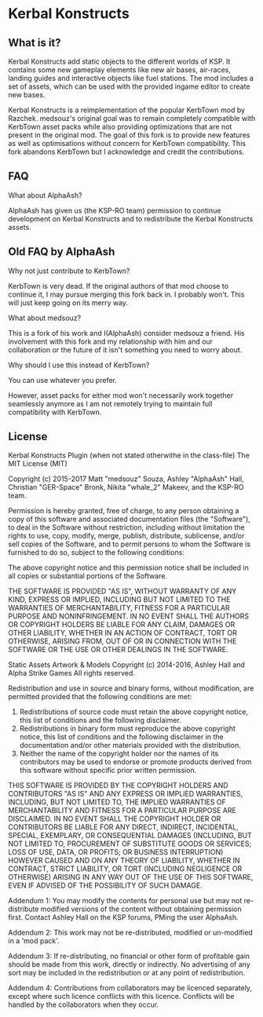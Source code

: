 Kerbal Konstructs
=================

What is it?
-----------
Kerbal Konstructs add static objects to the different worlds of KSP. It contains some new gameplay elements like new air bases, air-races, landing guides and interactive objects like fuel stations.
The mod includes a set of assets, which can be used with the provided ingame editor to create new bases.

Kerbal Konstructs is a reimplementation of the popular KerbTown mod by Razchek. medsouz's original goal was to remain completely compatible with KerbTown asset packs while also providing optimizations that are not present in the original mod. The goal of this fork is to provide new features as well as optimisations without concern for KerbTown compatibility. This fork abandons KerbTown but I acknowledge and credit the contributions.

FAQ
---
What about AlphaAsh?

AlphaAsh has given us (the KSP-RO team) permission to continue development on Kerbal Konstructs and to redistribute the Kerbal Konstructs assets.

Old FAQ by AlphaAsh
---

Why not just contribute to KerbTown?

KerbTown is very dead. If the original authors of that mod choose to continue it, I may pursue merging this fork back in. I probably won't. This will just keep going on its merry way.

What about medsouz?

This is a fork of his work and I(AlphaAsh) consider medsouz a friend. His involvement with this fork and my relationship with him and our collaboration or the future of it isn't something you need to worry about.

Why should I use this instead of KerbTown?

You can use whatever you prefer.

However, asset packs for either mod won't necessarily work together seamlessly anymore as I am not remotely trying to maintain full compatibility with KerbTown.

License
-------
Kerbal Konstructs Plugin (when not stated otherwithe in the class-file)
The MIT License (MIT)

Copyright (c) 2015-2017 Matt "medsouz" Souza, Ashley "AlphaAsh" Hall, Christian "GER-Space" Bronk, Nikita "whale_2" Makeev, and the KSP-RO team.

Permission is hereby granted, free of charge, to any person obtaining a copy of this software and associated documentation files (the "Software"), to deal in the Software without restriction, including without limitation the rights to use, copy, modify, merge, publish, distribute, sublicense, and/or sell copies of the Software, and to permit persons to whom the Software is furnished to do so, subject to the following conditions:

The above copyright notice and this permission notice shall be included in all copies or substantial portions of the Software.

THE SOFTWARE IS PROVIDED "AS IS", WITHOUT WARRANTY OF ANY KIND, EXPRESS OR IMPLIED, INCLUDING BUT NOT LIMITED TO THE WARRANTIES OF MERCHANTABILITY, FITNESS FOR A PARTICULAR PURPOSE AND NONINFRINGEMENT. IN NO EVENT SHALL THE AUTHORS OR COPYRIGHT HOLDERS BE LIABLE FOR ANY CLAIM, DAMAGES OR OTHER LIABILITY, WHETHER IN AN ACTION OF CONTRACT, TORT OR OTHERWISE, ARISING FROM, OUT OF OR IN CONNECTION WITH THE SOFTWARE OR THE USE OR OTHER DEALINGS IN THE SOFTWARE.

Static Assets Artwork & Models
Copyright (c) 2014-2016, Ashley Hall and Alpha Strike Games
All rights reserved.

Redistribution and use in source and binary forms, without modification, are permitted provided that the following conditions are met:

1. Redistributions of source code must retain the above copyright notice, this list of conditions and the following disclaimer.
2. Redistributions in binary form must reproduce the above copyright notice, this list of conditions and the following disclaimer in the documentation and/or other materials provided with the distribution.
3. Neither the name of the copyright holder nor the names of its contributors may be used to endorse or promote products derived from this software without specific prior written permission.

THIS SOFTWARE IS PROVIDED BY THE COPYRIGHT HOLDERS AND CONTRIBUTORS "AS IS" AND ANY EXPRESS OR IMPLIED WARRANTIES, INCLUDING, BUT NOT LIMITED TO, THE IMPLIED WARRANTIES OF MERCHANTABILITY AND FITNESS FOR A PARTICULAR PURPOSE ARE DISCLAIMED. IN NO EVENT SHALL THE COPYRIGHT HOLDER OR CONTRIBUTORS BE LIABLE FOR ANY DIRECT, INDIRECT, INCIDENTAL, SPECIAL, EXEMPLARY, OR CONSEQUENTIAL DAMAGES (INCLUDING, BUT NOT LIMITED TO, PROCUREMENT OF SUBSTITUTE GOODS OR SERVICES; LOSS OF USE, DATA, OR PROFITS; OR BUSINESS INTERRUPTION) HOWEVER CAUSED AND ON ANY THEORY OF LIABILITY, WHETHER IN CONTRACT, STRICT LIABILITY, OR TORT (INCLUDING NEGLIGENCE OR OTHERWISE) ARISING IN ANY WAY OUT OF THE USE OF THIS SOFTWARE, EVEN IF ADVISED OF THE POSSIBILITY OF SUCH DAMAGE.

Addendum 1: You may modify the contents for personal use but may not re-distribute modified versions of the content without obtaining permission first. Contact Ashley Hall on the KSP forums, PMing the user AlphaAsh.

Addendum 2: This work may not be re-distributed, modified or un-modified in a 'mod pack'.

Addendum 3: If re-distributing, no financial or other form of profitable gain should be made from this work, directly or indirectly. No advertising of any sort may be included in the redistribution or at any point of redistribution.

Addendum 4: Contributions from collaborators may be licenced separately, except where such licence conflicts with this licence. Conflicts will be handled by the collaborators when they occur.
